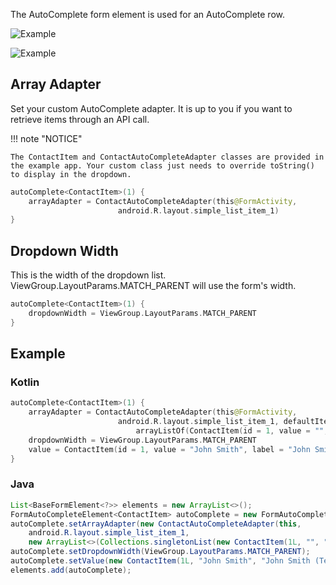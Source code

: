 The AutoComplete form element is used for an AutoComplete row.

![Example](../../images/Autocomplete1.PNG)

![Example](../../images/Autocomplete2.PNG)

## Array Adapter

Set your custom AutoComplete adapter. It is up to you if you want to retrieve items through an API call.

!!! note "NOTICE"

    The ContactItem and ContactAutoCompleteAdapter classes are provided in the example app. Your custom class just needs to override toString() to display in the dropdown.

```kotlin
autoComplete<ContactItem>(1) {
    arrayAdapter = ContactAutoCompleteAdapter(this@FormActivity,
                        android.R.layout.simple_list_item_1)
}
```

## Dropdown Width

This is the width of the dropdown list. ViewGroup.LayoutParams.MATCH_PARENT will use the form's width.

```kotlin
autoComplete<ContactItem>(1) {
    dropdownWidth = ViewGroup.LayoutParams.MATCH_PARENT
}
```

## Example

### Kotlin

```kotlin
autoComplete<ContactItem>(1) {
    arrayAdapter = ContactAutoCompleteAdapter(this@FormActivity,
                        android.R.layout.simple_list_item_1, defaultItems =
                            arrayListOf(ContactItem(id = 1, value = "", label = "Try \"Apple May\"")))
    dropdownWidth = ViewGroup.LayoutParams.MATCH_PARENT
    value = ContactItem(id = 1, value = "John Smith", label = "John Smith (Tester)")
}
```

### Java

```java
List<BaseFormElement<?>> elements = new ArrayList<>();
FormAutoCompleteElement<ContactItem> autoComplete = new FormAutoCompleteElement<>(1);
autoComplete.setArrayAdapter(new ContactAutoCompleteAdapter(this,
    android.R.layout.simple_list_item_1,
    new ArrayList<>(Collections.singletonList(new ContactItem(1L, "", "Try \"Apple May\"")))));
autoComplete.setDropdownWidth(ViewGroup.LayoutParams.MATCH_PARENT);
autoComplete.setValue(new ContactItem(1L, "John Smith", "John Smith (Tester)"));
elements.add(autoComplete);
```
